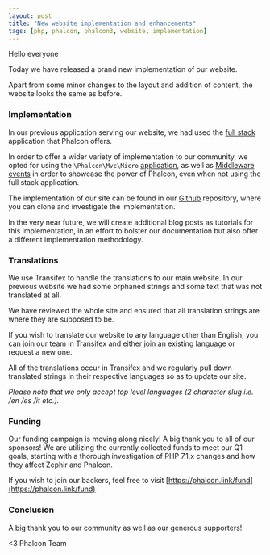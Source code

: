 ```yaml
---
layout: post
title: "New website implementation and enhancements"
tags: [php, phalcon, phalcon3, website, implementation]
---
```


Hello everyone

Today we have released a brand new implementation of our website.

Apart from some minor changes to the layout and addition of content, the website looks the same as before.

<!--more-->
### Implementation

In our previous application serving our website, we had used the [full stack](https://docs.phalcon.io/latest/en/applications) application that Phalcon offers.

In order to offer a wider variety of implementation to our community, we opted for using the `\Phalcon\Mvc\Micro` [application](https://docs.phalcon.io/latest/en/micro), as well as [Middleware events](https://docs.phalcon.io/latest/en/micro#middleware-events) in order to showcase the power of Phalcon, even when not using the full stack application.

The implementation of our site can be found in our [Github](https://github.com/phalcon/website) repository, where you can clone and investigate the implementation.

In the very near future, we will create additional blog posts as tutorials for this implementation, in an effort to bolster our documentation but also offer a different implementation methodology. 


### Translations

We use Transifex to handle the translations to our main website. In our previous website we had some orphaned strings and some text that was not translated at all.

We have reviewed the whole site and ensured that all translation strings are where they are supposed to be.

If you wish to translate our website to any language other than English, you can join our team in Transifex and either join an existing language or request a new one.

All of the translations occur in Transifex and we regularly pull down translated strings in their respective languages so as to update our site.
 
_Please note that we only accept top level languages (2 character slug i.e. /en /es /it etc.)._
			
### Funding

Our funding campaign is moving along nicely! A big thank you to all of our sponsors! We are utilizing the currently collected funds to meet our Q1 goals, starting with a thorough investigation of PHP 7.1.x changes and how they affect Zephir and Phalcon. 

If you wish to join our backers, feel free to visit [https://phalcon.link/fund](https://phalcon.link/fund)

### Conclusion

A big thank you to our community as well as our generous supporters!


<3 Phalcon Team
